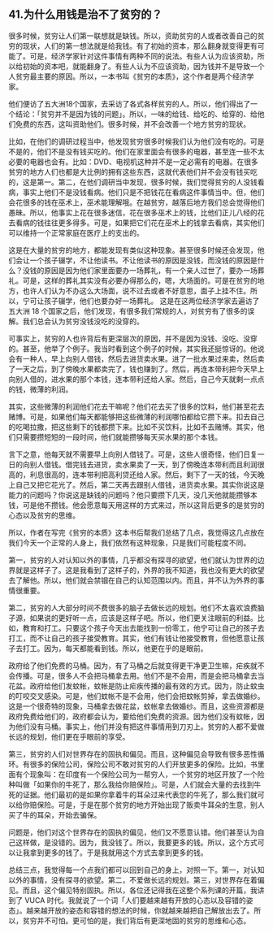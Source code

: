 ## 41.为什么用钱是治不了贫穷的？
很多时候，贫穷让人们第一联想就是缺钱。所以，资助贫穷的人或者改善自己的贫穷的现状，人们的第一想法就是给我钱。有了初始的资本，那么翻身就变得更有可能了。可是，经济学家针对这件事情有两种不同的说法。有些人认为应该资助，所以给初始的资本吧，就能翻身了。有些人认为不应该资助，因为钱并不是导致一个人贫穷最主要的原因。所以，一本书叫《贫穷的本质》，这个作者是两个经济学家。


他们便访了五大洲18个国家，去采访了各式各样贫穷的人。所以，他们得出了一个结论：「贫穷并不是因为钱的问题」。所以，一味的给钱、给吃的、给穿的、给他们免费的东西，这叫资助他们。很多时候，并不会改善一个地方贫穷的现状。


比如，在他们的调研过程当中，他发现贫穷很多时候我们认为他们没有吃的。可是不是的，他们不是没有钱买吃的。他们在家里面会有很多的电器，甚至连一些不太必要的电器也会有。比如：DVD、电视机这种并不是一定必需有的电器。在很多贫穷的地方人们也都是大比例的拥有这些东西，这就代表他们并不会没有钱买吃的，这是第一。第二，在他们调研当中发现，很多时候，我们觉得贫穷的人没钱看病，事实上他们不是没钱看病。他们只是不把钱花在看病这件事情当中。但，他们会花很多的钱在巫术上，巫术能理解哦。在越贫穷，越落后地方我们总会觉得他们愚昧。所以，他事实上花在很多迷信，花在很多巫术上的钱，比他们正儿八经的花去看病的钱往往更多得多。可是，如果把它们花在巫术上的钱拿去看病，其实他们可以维持一个正常家庭在医疗上的支出的。


这是在大量的贫穷的地方，都能发现有类似这种现象。甚至很多时候还会发现，他们会让一个孩子辍学，不让他读书。不让他读书的原因是没钱，而没钱的原因是什么？没钱的原因是因为他们家里面要办一场葬礼，有一个亲人过世了，要办一场葬礼。可是，这样的葬礼其实没有必要办得那么的，嗯，大场面的。可是在贫穷的地方，也许人们认为不办这么大场面，说不过去或者不好意思，面子上挂不住。所以，宁可让孩子辍学，他们也要办好一场葬礼。
这是在这两位经济学家去遍访了五大洲 18 个国家之后，他们发现，有很多我们常规的人，对贫穷有了很多的误解。我们总会认为贫穷没钱没吃的没穿的。


可事实上，贫穷的人也许背后有更深层次的原因，并不是因为没钱、没吃、没穿的。甚至，他举了个例子。我当时看到这个例子的时候，其实我还挺惊讶的。他说会有一种人，早上向别人借钱，然后去进货卖水果。进了一批水果过来卖，然后卖了一天之后，到了傍晚水果都卖完了，钱也赚到了。然后，再连本带利把今天早上向别人借的，进水果的那个本钱，连本带利还给人家。然后，自己今天就剩一点点的钱，微薄的利润。


其实，这些微薄的利润他们花去干嘛呢？他们花去买了很多的饮料，他们甚至花去赌博。可是，如果他们每天都能够把这些微薄的利润哪怕都给它攒下来。扣去自己的吃喝拉撒，把这些剩下的钱都攒下来。比如不买饮料，比如不去赌博。其实，他们只需要攒短短的一段时间，他们就能攒够每天买水果的那个本钱。


言下之意，他每天就不需要早上向别人借钱了。可是，这些人很奇怪，他们日复一日的向别人借钱。借完钱去进货，卖水果卖了一天，到了傍晚连本带利而且利润很高的，利息很高的，连本带利把高利贷还给人家。然后，剩下了一天的钱，今天晚上自己又把它花光了。然后，第二天再去跟别人借钱，进货卖水果。其实你说这是能力的问题吗？你说这是缺钱的问题吗？他只要攒下几天，没几天他就能攒够本钱，可是他不攒钱。他会愿意每天用这样的方式来过，所以这背后更多的是贫穷的心态以及贫穷的思维。


所以，作者在写完《贫穷的本质》这本书后帮我们总结了几点，我觉得这几点放在我们今天一个正常的人身上，我们依然有这种现象，只是我们可能程度不同。


第一，贫穷的人对认知以外的事情，几乎都没有探寻的欲望，他们就认为世界的边界就是这样子了。这是我看到了这样子的，外界的我不知道，我也没有更大的欲望去了解他。所以，他们就会禁锢在自己的认知范围以内。而且，并不认为外界的事情很重要。


第二，贫穷的人大部分时间不费很多的脑子去做长远的规划。他们不太喜欢浪费脑子源，如果说的更好听一点，应该是这样子吧。所以，他们更关注眼前的利益。比如，教育和打工。只要这个孩子今天出去能找到一份零工，他宁可让自己的孩子去打工，而不让自己的孩子接受教育。其实，他们有钱让他接受教育，但他愿意让孩子去打工。因为，每天都能看到钱。所以，他更在乎的是眼前。


政府给了他们免费的马桶。因为，有了马桶之后就变得更干净更卫生嘛，疟疾就不会传播。可是，很多人不会把马桶拿去用。他们不是不会用，而是会把马桶拿去当花盆。政府给他们发蚊帐，蚊帐是防止疟疾传播的最有效的方式。因为，防止蚊虫的叮咬交叉感染。可是，他们蚊帐不是不会用，他们会把蚊帐剪掉，拿去做婚纱。这是一个很奇特的现象，马桶拿去做花盆，蚊帐拿去做婚纱。而且，这些资源都是政府免费给他们的，政府都会认为，要给他们免费的资源。因为他们没有蚊帐，因为他们没有马桶。事实上，他们并没有把这件事情用到刀刃上。贫穷的人都不爱做长远的规划，他们更在乎眼前的享受。


第三，贫穷的人们对世界存在的固执和偏见。而且，这种偏见会导致有很多恶性循环。有很多的保险公司，保险公司不敢对贫穷的人们开放更多的保险。比如，书里面有个现象叫：在印度有一个保险公司为一帮穷人，一个贫穷的地区开放了一个险种叫做「如果你的牛死了，那么我给你赔保险」。可是，人们就会大量的去找到牛死的证据。他们最初的是如果你拿着牛的耳朵过来代表您的牛死了，那么我们就可以给你赔保险。可是，于是在那个贫穷的地方开始出现了贩卖牛耳朵的生意，别人买了牛的耳朵，开始去骗保。


问题是，他们对这个世界存在的固执的偏见，他们又不愿意认错。他们甚至认为自己这样做，是没错的。因为，我没钱了。所以，我要更多的钱。所以，这个方式可以让我拿到更多的钱了。于是我就用这个方式去拿到更多的钱。


总结三点，我觉得每一个点我们都可以回到自己的身上，对照一下。第一，对认知以外的事情，没有探寻的欲望。第二，不爱做长远的规划。第三，对世界存在着偏见。而且，这个偏见特别固执。所以，各位还记得我在这整个系列课的开篇，我讲到了 VUCA 时代。我就说了一个词「人们要越来越有开放的心态以及容错的姿态」。越来越开放的姿态和容错的想法的时候，你就越来越把自己解放出去了。所以，贫穷并不可怕。更可怕的是，我们背后有更深地固的贫穷的思维和心态。

